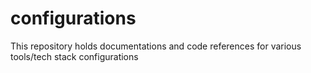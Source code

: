 # configurations

This repository holds documentations and code references for various tools/tech stack configurations
